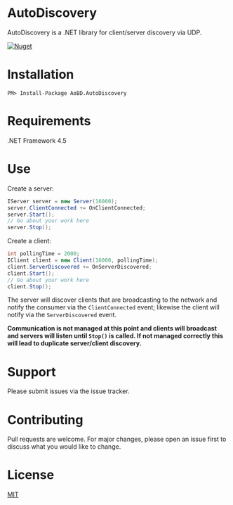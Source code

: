 # AutoDiscovery

AutoDiscovery is a .NET library for client/server discovery via UDP.

[![Nuget](https://img.shields.io/nuget/v/AoBD.AutoDiscovery.svg)](https://www.nuget.org/packages/AoBD.AutoDiscovery/)

# Installation

` PM> Install-Package AoBD.AutoDiscovery ` 

# Requirements
.NET Framework 4.5

# Use

Create a server:
```csharp
IServer server = new Server(16000);
server.ClientConnected += OnClientConnected;
server.Start();
// Go about your work here
server.Stop();
```

Create a client:
```csharp
int pollingTime = 2000;
IClient client = new Client(16000, pollingTime);
client.ServerDiscovered += OnServerDiscovered;
client.Start();
// Go about your work here
client.Stop();
```

The server will discover clients that are broadcasting to the network and notify the consumer via the `ClientConnected` event; likewise the client will notify via the `ServerDiscovered` event.

**Communication is not managed at this point and clients will broadcast and servers will listen until `Stop()` is called. If not managed correctly this will lead to duplicate server/client discovery.**

# Support
Please submit issues via the issue tracker.

# Contributing
Pull requests are welcome. For major changes, please open an issue first to discuss what you would like to change.

# License
[MIT](https://github.com/huffSamuel/AutoDiscovery/blob/master/LICENSE)
